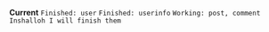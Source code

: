 **Current**
`Finished: user`
`Finished: userinfo`
`Working: post, comment`
`Inshalloh I will finish them`

